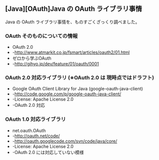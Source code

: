 ## [Java][OAuth]Java の OAuth ライブラリ事情

Java の OAuth ライブラリ事情を、ものすごくざっくり調べました。


### OAuth そのものについての情報

* OAuth 2.0
* -http://www.atmarkit.co.jp/fsmart/articles/oauth2/01.html
* ゼロから学ぶOAuth
* -http://gihyo.jp/dev/feature/01/oauth/0001


### OAuth 2.0 対応ライブラリ (※OAuth 2.0 は 現時点ではドラフト)

* Google OAuth Client Library for Java (google-oauth-java-client)
* -http://code.google.com/p/google-oauth-java-client/
* -License: Apache License 2.0
* -OAuth 2.0 対応


### OAuth 1.0 対応ライブラリ

* net.oauth.OAuth
* -http://oauth.net/code/
* -http://oauth.googlecode.com/svn/code/java/core/
* -License: Apache License 2.0
* -OAuth 2.0 には対応していない模様


